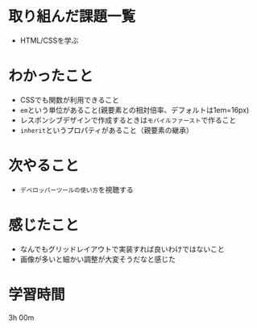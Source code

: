 # 取り組んだ課題一覧
- HTML/CSSを学ぶ

# わかったこと
- CSSでも関数が利用できること
- `em`という単位があること(親要素との相対倍率、デフォルトは1em=16px)
- レスポンシブデザインで作成するときは`モバイルファースト`で作ること
- `inherit`というプロパティがあること（親要素の継承）

# 次やること
- `デベロッパーツールの使い方`を視聴する

# 感じたこと
- なんでもグリッドレイアウトで実装すれば良いわけではないこと
- 画像が多いと細かい調整が大変そうだなと感じた

# 学習時間
3h 00m
